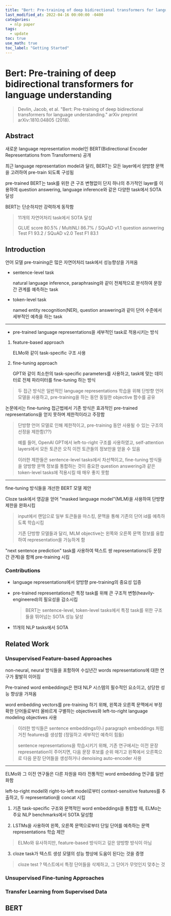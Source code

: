 ```yaml
---
title: "Bert: Pre-training of deep bidirectional transformers for language understanding review"
last_modified_at: 2022-04-16 00:00:00 -0400
categories: 
  - nlp paper
tags:
  - update
toc: true
use_math: true
toc_label: "Getting Started"
---
```


# Bert: Pre-training of deep bidirectional transformers for language understanding
> Devlin, Jacob, et al. "Bert: Pre-training of deep bidirectional transformers for language understanding." arXiv preprint arXiv:1810.04805 (2018).

## Abstract

새로운 language representation model인 BERT(Bidirectional Encoder Representations from Transformers) 공개

최근 language representation model과 달리, BERT는 모든 layer에서 양방향 문맥을 고려하여 pre-train 되도록 구성됨

pre-trained BERT는 task를 위한 큰 구조 변형없이 단지 하나의 추가적인 layer를 이용하여 question answering, language inference와 같은 다양한 task에서 SOTA 달성

BERT는 단순하지만 강력하게 동작함

  > 11개의 자연어처리 task에서 SOTA 달성
  >
  > GLUE score 80.5% / MultiNLI 86.7% / SQuAD v1.1 question asnwering Test F1 93.2 / SQuAD v2.0 Test F1 83.1 

## Introduction

언어 모델 pre-training은 많은 자연어처리 task에서 성능향상을 가져옴

* sentence-level task

  natural language inference, paraphrasing와 같이 전체적으로 분석하여 문장 간 관계를 예측하는 task
  
* token-level task

  named entity recognition(NER), question answering과 같이 단어 수준에서 세부적인 예측을 하는 task
  
* * *
  
* pre-trained language representations을 세부적인 task로 적용시키는 방식 

1) feature-based approach

    ELMo와 같이 task-specific 구조 사용

2) fine-tuning approach

    GPT와 같이 최소한의 task-specific parameters를 사용하고, task에 맞는 데이터로 전체 파라미터를 fine-tuning 하는 방식
    
> 두 접근 방식은 일반적인 language representations 학습을 위해 단방향 언어 모델을 사용하고, pre-training을 하는 동안 동일한 objective 함수를 공유

논문에서는 fine-tuning 접근법에서 기존 방식은 효과적인 pre-trained representations을 얻지 못하며 제한적이라고 주장함

  > 단방향 언어 모델로 인해 제한적이고, pre-training 동안 사용될 수 있는 구조의 선정을 제한함(??)
  >
  > 예를 들어, OpenAI GPT에서 left-to-right 구조를 사용하였고, self-attention layers에서 모든 토큰은 오직 이전 토큰들의 정보만을 얻을 수 있음
  >
  > 이러한 제한들은 sentence-level tasks에서 차선책이고, fine-tuning 방식들을 양방향 문맥 정보를 통합하는 것이 중요한 question answering과 같은 token-level tasks에 적용시킬 때 매우 좋지 못함
  
* * *  
  
fine-tuning 방식들을 개선한 BERT 모델 제안

Cloze task에서 영감을 얻어 "masked language model"(MLM)을 사용하여 단방향 제한을 완화시킴

  > input에서 랜덤으로 일부 토큰들을 마스킹, 문맥을 통해 기존의 단어 id를 예측하도록 학습시킴
  >
  > 기존 단방향 모델들과 달리, MLM objective는 왼쪽와 오른쪽 문맥 정보를 융합하여 representation을 가능하게 함

"next sentence prediction" task를 사용하여 텍스트 쌍 representations(두 문장 간 관계)을 함께 pre-training 시킴

### Contributions

* language representations에서 양방향 pre-training의 중요성 입증

* pre-trained representations은 특정 task를 위해 큰 구조적 변형(heavily-engineered)의 필요성을 감소시킴

  > BERT는 sentence-level, token-level tasks에서 특정 task를 위한 구조들을 뛰어넘는 SOTA 성능 달성

* 11개의 NLP tasks에서 SOTA

## Related Work

### Unsupervised Feature-based Approaches

non-neural, neural 방식들을 포함하여 수십년간 words representations에 대한 연구가 활발히 이어짐

Pre-trained word embeddings은 현대 NLP 시스템의 필수적인 요소이고, 상당한 성능 향상을 가져옴

word embedding vectors를 pre-training 하기 위해, 왼쪽과 오른쪽 문맥에서 부정확한 단어들로부터 올바르게 구별하는 objectives와 left-to-right language modeling objectives 사용

  > 이러한 방식들은 sentence embeddings이나 paragraph embeddings 처럼 거친 features를 생성함 (정밀하고 세부적인 예측이 힘듦)
  > 
  > sentence representations을 학습시키기 위해, 기존 연구에서는 이전 문장 representation이 주어지면, 다음 문장 후보를 순위 매기고 왼쪽에서 오른쪽으로 다음 문장 단어들을 생성하거나 denoising auto-encoder 사용

* * *

ELMo와 그 이전 연구들은 다른 차원을 따라 전통적인 word embedding 연구를 일반화함

left-to-right model와 right-to-left model로부터 context-sensitive features를 추출하고, 두 representation을 concat 시킴

1) 기존 task-specific 구조와 문맥적인 word embeddings을 통합할 때, ELMo는 주요 NLP benchmarks에서 SOTA 달성함

2) LSTMs을 사용하여 왼쪽, 오른쪽 문맥으로부터 단일 단어를 예측하는 문맥 representations 학습 제안

  > ELMo와 유사하지만, feature-based 방식이고 깊은 양방향 방식이 아님

3) cloze task가 텍스트 생성 모델의 성능 향상에 도움이 된다는 것을 증명

  > cloze test ? 텍스트에서 특정 단어들을 삭제하고, 그 단어가 무엇인지 맞추는 것

### Unsupervised Fine-tuning Approaches

### Transfer Learning from Supervised Data

## BERT






 


